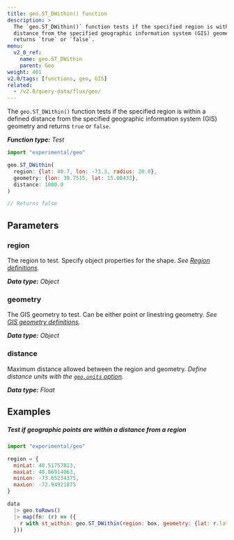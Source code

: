 ```yaml
---
title: geo.ST_DWithin() function
description: >
  The `geo.ST_DWithin()` function tests if the specified region is within a defined
  distance from the specified geographic information system (GIS) geometry and
  returns `true` or `false`.
menu:
  v2_0_ref:
    name: geo.ST_DWithin
    parent: Geo
weight: 401
v2.0/tags: [functions, geo, GIS]
related:
  - /v2.0/query-data/flux/geo/
---
```


The `geo.ST_DWithin()` function tests if the specified region is within a defined
distance from the specified geographic information system (GIS) geometry and
returns `true` or `false`.

_**Function type:** Test_

```js
import "experimental/geo"

geo.ST_DWithin(
  region: {lat: 40.7, lon: -73.3, radius: 20.0},
  geometry: {lon: 39.7515, lat: 15.08433},
  distance: 1000.0
)

// Returns false
```

## Parameters

### region
The region to test.
Specify object properties for the shape.
_See [Region definitions](/v2.0/reference/flux/stdlib/experimental/geo/#region-definitions)._

_**Data type:** Object_

### geometry
The GIS geometry to test.
Can be either point or linestring geometry.
_See [GIS geometry definitions](/v2.0/reference/flux/stdlib/experimental/geo/#gis-geometry-definitions)._

_**Data type:** Object_

### distance
Maximum distance allowed between the region and geometry.
_Define distance units with the [`geo.units` option](/v2.0/reference/flux/stdlib/experimental/geo/#define-distance-units)._

_**Data type:** Float_

## Examples

##### Test if geographic points are within a distance from a region
```js
import "experimental/geo"

region = {
  minLat: 40.51757813,
  maxLat: 40.86914063,
  minLon: -73.65234375,
  maxLon: -72.94921875
}

data
  |> geo.toRows()
  |> map(fn: (r) => ({
    r with st_within: geo.ST_DWithin(region: box, geometry: {lat: r.lat, lon: r.lon}, distance: 15.0)
  }))
```
